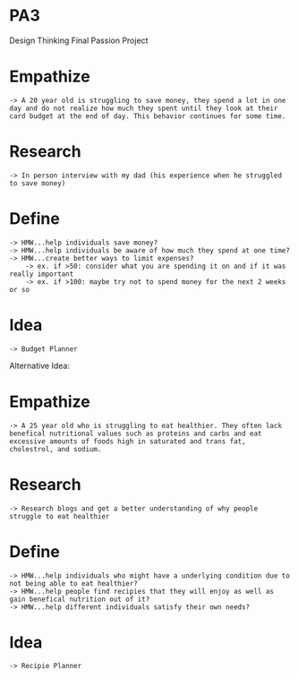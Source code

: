 # PA3
Design Thinking Final Passion Project

# Empathize
    -> A 20 year old is struggling to save money, they spend a lot in one day and do not realize how much they spent until they look at their card budget at the end of day. This behavior continues for some time.
# Research
    -> In person interview with my dad (his experience when he struggled to save money)
# Define
    -> HMW...help individuals save money?
    -> HMW...help individuals be aware of how much they spend at one time?
    -> HMW...create better ways to limit expenses?
        -> ex. if >50: consider what you are spending it on and if it was really important
        -> ex. if >100: maybe try not to spend money for the next 2 weeks or so
# Idea
    -> Budget Planner

Alternative Idea:

# Empathize
    -> A 25 year old who is struggling to eat healthier. They often lack benefical nutritional values such as proteins and carbs and eat excessive amounts of foods high in saturated and trans fat, cholestrol, and sodium.
# Research
    -> Research blogs and get a better understanding of why people struggle to eat healthier
# Define
    -> HMW...help individuals who might have a underlying condition due to not being able to eat healthier?
    -> HMW...help people find recipies that they will enjoy as well as gain benefical nutrition out of it?
    -> HMW...help different individuals satisfy their own needs?
# Idea
    -> Recipie Planner